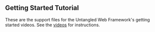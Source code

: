 Getting Started Tutorial 
------------------------

These are the support files for the Untangled Web Framework's 
getting started videos. See the <a href="https://www.youtube.com/playlist?list=PLVi9lDx-4C_T_gsmBQ_2gztvk6h_Usw6R">videos</a>
for instructions.

